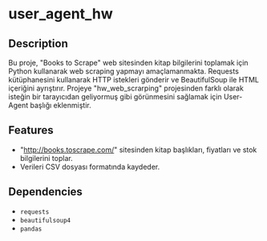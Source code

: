 # user_agent_hw

## Description
Bu proje, "Books to Scrape" web sitesinden kitap bilgilerini toplamak için Python kullanarak web scraping yapmayı amaçlamanmakta. Requests kütüphanesini kullanarak HTTP istekleri gönderir ve BeautifulSoup ile HTML içeriğini ayrıştırır. Projeye "hw_web_scrarping" projesinden farklı olarak isteğin bir tarayıcıdan geliyormuş gibi görünmesini sağlamak için User-Agent başlığı eklenmiştir.

## Features
- "http://books.toscrape.com/" sitesinden kitap başlıkları, fiyatları ve stok bilgilerini toplar.
- Verileri CSV dosyası formatında kaydeder.

## Dependencies
- `requests`
- `beautifulsoup4`
- `pandas`
